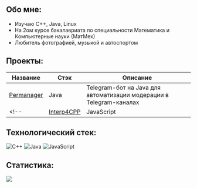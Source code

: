 ## Обо мне:
- Изучаю C++, Java, Linux
- На 2ом курсе бакалавриата по специальности Математика и Компьютерные науки (МатМех)
- Любитель фотографией, музыкой и автоспортом

## Проекты:
| Название | Стэк | Описание |
|-------------|-------------|-------------|
| [Permanager](https://github.com/Barkosss/Permanager) | Java | Telegram-бот на Java для автоматизации модерации в Telegram-каналах |
<!--| [Interp4CPP](https://github.com/Barkosss/Interp4CPP) | JavaScript | Интерпретатор на JavaScript для языка C++ |-->



## Технологический стек:
![C++](https://img.shields.io/badge/c++-%2300599C.svg?style=for-the-badge&logo=c%2B%2B&logoColor=white) ![Java](https://img.shields.io/badge/java-%23ED8B00.svg?style=for-the-badge&logo=openjdk&logoColor=white) ![JavaScript](https://img.shields.io/badge/javascript-%23323330.svg?style=for-the-badge&logo=javascript&logoColor=%23F7DF1E)
## Статистика:
![](https://github-readme-stats.vercel.app/api?username=barkosss&theme=transparent&hide_border=false&include_all_commits=false&count_private=false&show_icons=true)

